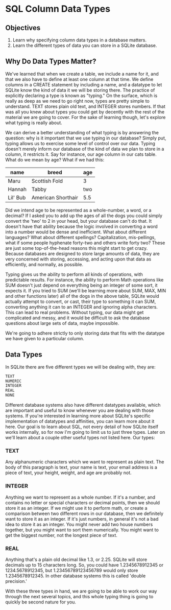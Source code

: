 # SQL Column Data Types

## Objectives

1. Learn why specifying column data types in a database matters. 
2. Learn the different types of data you can store in a SQLite database. 

## Why Do Data Types Matter?

We've learned that when we create a table, we include a name for it, and that we also have to define at least one column at that time. We define columns in a CREATE statement by including a name, and a datatype to let SQLite know the kind of data it we will be storing there. The practice of explicitly declaring a type is known as "typing." On the surface, which is really as deep as we need to go right now, types are pretty simple to understand. TEXT stores plain old text, and INTEGER stores numbers. If that was all you knew about types you could get by decently with the rest of the material we are going to cover. For the sake of learning though, let's explore what typing is really about.

We can derive a better understanding of what typing is by answering the question: why is it important that we use typing in our database? Simply put, typing allows us to exercise some level of control over our data. Typing doesn't merely inform our database of the kind of data we plan to store in a column, it restricts it. Say for instance, our age column in our cats table. What do we mean by age? What if we had this:

| name  |  breed  |  age  |
|-------|---------|-------|
| Maru  |  Scottish Fold |   3   |
| Hannah |  Tabby  |  two  |
| Lil' Bub |  American Shorthair  |  5.5  |

Did we intend age to be represented as a whole-number, a word, or a decimal? If I asked you to add up the ages of all the dogs you could simply convert the 'two' to 2 in your head, but your database can't do that. It doesn't have that ability because the logic involved in converting a word into a number would be dense and inefficient. What about different languages? What about different spellings? Capitalization, mis-pellings, what if some people hyphenate forty-two and others write forty two? These are just some top-of-the-head reasons this might start to get crazy. Because databases are designed to store large amounts of data, they are very concerned with storing, accessing, and acting upon that data as efficiently, and normally, as possible.

Typing gives us the ability to perform all kinds of operations, with predictable results. For instance, the ability to perform Math operations like SUM doesn't just depend on everything being an integer of some sort, it expects it. If you tried to SUM (we'll be learning more about SUM, MAX, MIN and other functions later) all of the dogs in the above table, SQLite would actually attempt to convert, or cast, their type to something it can SUM, converting anything it can to an INTEGER and ignoring alpha characters. This can lead to real problems. Without typing, our data might get complicated and messy, and it would be difficult to ask the database questions about large sets of data, maybe impossible.

We're going to adhere strictly to only storing data that fits with the datatype we have given to a particular column.

## Data Types

In SQLite there are five different types we will be dealing with, they are:

```bash
TEXT
NUMERIC
INTEGER
REAL
NONE
```

Different database systems also have different datatypes available, which are important and useful to know whenever you are dealing with those systems. If you're interested in learning more about SQLite's specific implementation of datatypes and affinities, you can learn more about it here. Our goal is to learn about SQL, not every detail of how SQLite itself works internally, so for now I'm going to limit us to just three types. Later on we'll learn about a couple other useful types not listed here. Our types:

### TEXT

Any alphanumeric characters which we want to represent as plain text. The body of this paragraph is text, your name is text, your email address is a piece of text, your height, weight, and age are probably not.

### INTEGER

Anything we want to represent as a whole number. If it's a number, and contains no letter or special characters or decimal points, then we should store it as an integer. If we might use it to perform math, or create a comparison between two different rows in our database, then we definitely want to store it as an integer. If it's just numbers, in general it's not a bad idea to store it as an integer. You might never add two house numbers together, but you might want to sort them numerically. You might want to get the biggest number, not the longest piece of text.

### REAL

Anything that's a plain old decimal like 1.3, or 2.25. SQLite will store decimals up to 15 characters long. So, you could have 1.2345678912345 or 1234.5678912345, but 1.23456789123456789 would only store 1.2345678912345. In other database systems this is called 'double precision.'

With these three types in hand, we are going to be able to work our way through the next several topics, and this whole typing thing is going to quickly be second nature for you.
